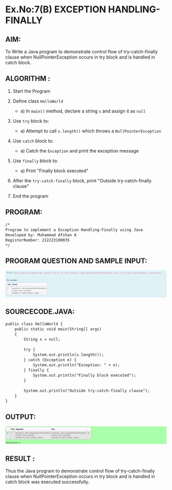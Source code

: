 # Ex.No:7(B) EXCEPTION HANDLING-FINALLY

## AIM:
To Write a Java program to demonstrate control flow of try-catch-finally clause when NullPointerException occurs in try block and is handled in catch block.

## ALGORITHM :
1. Start the Program
2. Define class `HelloWorld`

   * a) In `main()` method, declare a string `s` and assign it as `null`
3. Use `try` block to:

   * a) Attempt to call `s.length()` which throws a `NullPointerException`
4. Use `catch` block to:

   * a) Catch the `Exception` and print the exception message
5. Use `finally` block to:

   * a) Print "Finally block executed"
6. After the `try-catch-finally` block, print "Outside try-catch-finally clause"
7. End the program

## PROGRAM:

```
/*
Program to implement a Exception Handling-Finally using Java  
Developed by: Muhammad Afshan A  
RegisterNumber: 212223100035  
*/
```

## PROGRAM QUESTION AND SAMPLE INPUT:
![alt text](image.png)

## SOURCECODE.JAVA:

```
public class HelloWorld {
    public static void main(String[] args) 
    {
        String s = null;

        try {
            System.out.println(s.length());
        } catch (Exception e) {
            System.out.println("Exception: " + e);
        } finally {
            System.out.println("Finally block executed");
        }

        System.out.println("Outside try-catch-finally clause");
    }
}
```

## OUTPUT:
![alt text](image-1.png)

## RESULT :
Thus the Java program to demonstrate control flow of try-catch-finally clause when NullPointerException occurs in try block and is handled in catch block was executed successfully.
